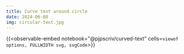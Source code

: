```yaml
---
title: Curve text around circle
date: 2024-06-08
img: circular-text.jpg
---
```


{{<observable-embed
    notebook="@pjpscriv/curved-text"
    cells=`
        viewof options,
        FULLWIDTH svg,
        svgCode
`>}}
